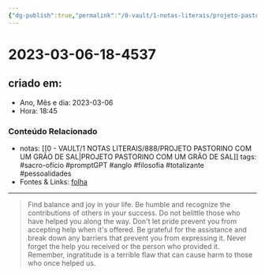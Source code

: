 ```yaml
---
{"dg-publish":true,"permalink":"/0-vault/1-notas-literais/projeto-pastorino/2023-03-06-18-4537/","title":"2023-03-06-18-4537","tags":["sacro-ofício","promptGPT","anglo","filosofia","totalizante","pessoalidades"],"dgHomeLink":true,"dgShowLocalGraph":true,"dgShowFileTree":true,"dgEnableSearch":true}
---
```


# 2023-03-06-18-4537

## criado em: 
-  Ano, Mês e dia: 2023-03-06
- Hora: 18:45

### Conteúdo Relacionado
- notas: [[0 - VAULT/1 NOTAS LITERAIS/888/PROJETO PASTORINO COM UM GRÃO DE SAL\|PROJETO PASTORINO COM UM GRÃO DE SAL]]
tags: #sacro-ofício #promptGPT #anglo #filosofia #totalizante #pessoalidades 
- Fontes & Links: [folha](https://www1.folha.uol.com.br/folha/livrariadafolha/825139-ha-cem-anos-nascia-carlos-torres-pastorino-autor-de-minutos-de-sabedoria.shtml)
---
>Find balance and joy in your life. Be humble and recognize the contributions of others in your success. Do not belittle those who have helped you along the way. Don't let pride prevent you from accepting help when it's offered. Be grateful for the assistance and break down any barriers that prevent you from expressing it. Never forget the help you received or the person who provided it. Remember, ingratitude is a terrible flaw that can cause harm to those who once helped us.